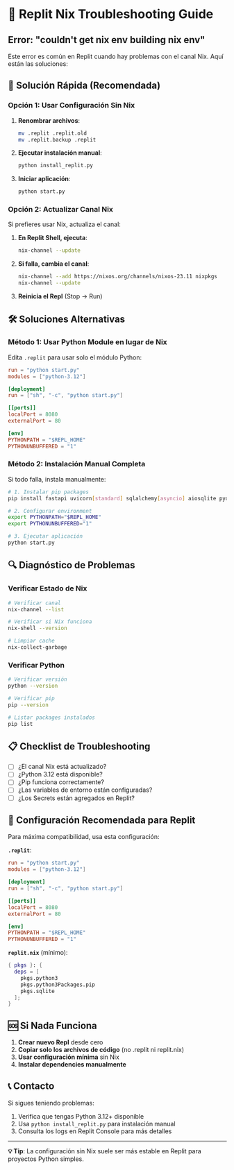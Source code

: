# 🔧 Replit Nix Troubleshooting Guide

## Error: "couldn't get nix env building nix env"

Este error es común en Replit cuando hay problemas con el canal Nix. Aquí están las soluciones:

## 🚀 Solución Rápida (Recomendada)

### Opción 1: Usar Configuración Sin Nix

1. **Renombrar archivos**:
   ```bash
   mv .replit .replit.old
   mv .replit.backup .replit
   ```

2. **Ejecutar instalación manual**:
   ```bash
   python install_replit.py
   ```

3. **Iniciar aplicación**:
   ```bash
   python start.py
   ```

### Opción 2: Actualizar Canal Nix

Si prefieres usar Nix, actualiza el canal:

1. **En Replit Shell, ejecuta**:
   ```bash
   nix-channel --update
   ```

2. **Si falla, cambia el canal**:
   ```bash
   nix-channel --add https://nixos.org/channels/nixos-23.11 nixpkgs
   nix-channel --update
   ```

3. **Reinicia el Repl** (Stop → Run)

## 🛠️ Soluciones Alternativas

### Método 1: Usar Python Module en lugar de Nix

Edita `.replit` para usar solo el módulo Python:

```toml
run = "python start.py"
modules = ["python-3.12"]

[deployment]
run = ["sh", "-c", "python start.py"]

[[ports]]
localPort = 8080
externalPort = 80

[env]
PYTHONPATH = "$REPL_HOME"
PYTHONUNBUFFERED = "1"
```

### Método 2: Instalación Manual Completa

Si todo falla, instala manualmente:

```bash
# 1. Instalar pip packages
pip install fastapi uvicorn[standard] sqlalchemy[asyncio] aiosqlite pydantic pydantic-settings httpx python-dotenv structlog prometheus-client pytz

# 2. Configurar environment
export PYTHONPATH="$REPL_HOME"
export PYTHONUNBUFFERED="1"

# 3. Ejecutar aplicación
python start.py
```

## 🔍 Diagnóstico de Problemas

### Verificar Estado de Nix

```bash
# Verificar canal
nix-channel --list

# Verificar si Nix funciona
nix-shell --version

# Limpiar cache
nix-collect-garbage
```

### Verificar Python

```bash
# Verificar versión
python --version

# Verificar pip
pip --version

# Listar packages instalados
pip list
```

## 📋 Checklist de Troubleshooting

- [ ] ¿El canal Nix está actualizado?
- [ ] ¿Python 3.12 está disponible?
- [ ] ¿Pip funciona correctamente?
- [ ] ¿Las variables de entorno están configuradas?
- [ ] ¿Los Secrets están agregados en Replit?

## 🎯 Configuración Recomendada para Replit

Para máxima compatibilidad, usa esta configuración:

**`.replit`**:
```toml
run = "python start.py"
modules = ["python-3.12"]

[deployment]
run = ["sh", "-c", "python start.py"]

[[ports]]
localPort = 8080
externalPort = 80

[env]
PYTHONPATH = "$REPL_HOME"
PYTHONUNBUFFERED = "1"
```

**`replit.nix`** (mínimo):
```nix
{ pkgs }: {
  deps = [
    pkgs.python3
    pkgs.python3Packages.pip
    pkgs.sqlite
  ];
}
```

## 🆘 Si Nada Funciona

1. **Crear nuevo Repl** desde cero
2. **Copiar solo los archivos de código** (no .replit ni replit.nix)
3. **Usar configuración mínima** sin Nix
4. **Instalar dependencies manualmente**

## 📞 Contacto

Si sigues teniendo problemas:
1. Verifica que tengas Python 3.12+ disponible
2. Usa `python install_replit.py` para instalación manual
3. Consulta los logs en Replit Console para más detalles

---

**💡 Tip**: La configuración sin Nix suele ser más estable en Replit para proyectos Python simples.